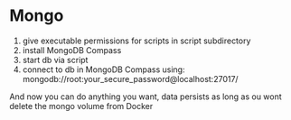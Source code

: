# Mongo

1. give executable permissions for scripts in script subdirectory
2. install MongoDB Compass 
3. start db via script
4. connect to db in MongoDB Compass using:
mongodb://root:your_secure_password@localhost:27017/

And now you can do anything you want, data persists as long as ou wont delete the mongo volume from Docker